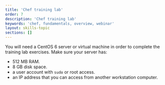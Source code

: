 ```yaml
---
title: 'Chef training lab'
order: 7
description: 'Chef training lab'
keywords: 'chef, fundamentals, overview, webinar'
layout: skills-topic
sections: []
---
```

You will need a CentOS 6 server or virtual machine in order to complete the training lab exercises. Make sure your server has:

* 512 MB RAM.
* 8 GB disk space.
* a user account with `sudo` or root access.
* an IP address that you can access from another workstation computer.